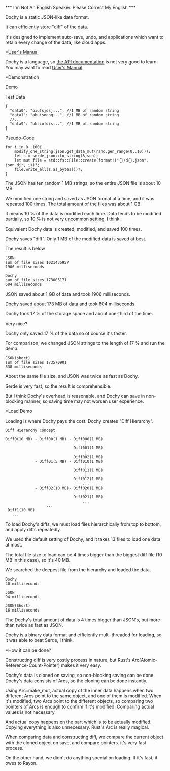 *** I'm Not An English Speaker. Please Correct My English ***

Dochy is a static JSON-like data format.

It can efficiently store "diff" of the data. 

It's designed to implement auto-save, undo, and 
applications which want to retain every change of the data, like cloud apps. 

*[User's Manual]("https://github.com/dochy-ksti/dochy/blob/master/dochy_manual/manual/index.md")

Dochy is a language, so [the API documentation](https://docs.rs/dochy/) is not very good to learn. 
You may want to read [User's Manual]("https://github.com/dochy-ksti/dochy/blob/master/dochy_manual/manual/index.md").

*Demonstration

[Demo](https://github.com/dochy-ksti/dochy_bench)

Test Data
```JSON5
{
  "data0": "oiufsjdsj...", //1 MB of random string
  "data1": "abuisoehg...", //1 MB of random string
  //...
  "data9": "bhsiofdis...", //1 MB of random string
}
```
Pseudo-Code
```text
for i in 0..100{
    modify_one_string(json.get_data_mut(rand.gen_range(0..10)));
    let s = serde_json::to_string(&json);
    let mut file = std::fs::File::create(format!("{}/d{}.json", json_dir, i))?;
    file.write_all(s.as_bytes())?;
}
```
The JSON has ten random 1 MB strings, so the entire JSON file is about 10 MB.

We modified one string and saved as JSON format at a time, and it was repeated 100 times. 
The total amount of the files was about 1 GB.

It means 10 % of the data is modified each time. Data tends to be modified partially, 
so 10 % is not very uncommon setting, I think.

Equivalent Dochy data is created, modified, and saved 100 times.

Dochy saves "diff". Only 1 MB of the modified data is saved at best.

The result is below
```text
JSON
sum of file sizes 1021435957
1906 milliseconds

Dochy
sum of file sizes 173005171
604 milliseconds
```
JSON saved about 1 GB of data and took 1906 milliseconds.

Dochy saved about 173 MB of data and took 604 milliseconds.

Dochy took 17 % of the storage space and about one-third of the time.

Very nice?

Dochy only saved 17 % of the data so of course it's faster.

For comparison, we changed JSON strings to the length of 17 % and run the demo.
```text
JSON(short)
sum of file sizes 173570901
338 milliseconds
```
About the same file size, and JSON was twice as fast as Dochy.

Serde is very fast, so the result is comprehensible.

But I think Dochy's overhead is reasonable, and Dochy can save in non-blocking manner,
so saving time may not worsen user experience. 

*Load Demo

Loading is where Dochy pays the cost. Dochy creates "Diff Hierarchy".

```text
Diff Hierarchy Concept

Diff0(10 MB) - Diff00(1 MB) - Diff000(1 MB)
                                   │
                              Diff001(1 MB)
                                   │
                              Diff002(1 MB)
             - Diff01(5 MB) - Diff010(1 MB)
                                   │
                              Diff011(1 MB)
                                   │
                              Diff012(1 MB)
                                  ...
             - Diff02(10 MB)- Diff020(1 MB)
                                   │
                              Diff021(1 MB)
                                  ...
                  ...
 Diff1(10 MB)
   ... 
```
To load Dochy's diffs, we must load files hierarchically from top to bottom, and apply diffs repeatedly.

We used the default setting of Dochy, and it takes 13 files to load one data at most.

The total file size to load can be 4 times bigger than the biggest diff file (10 MB in this case),
so it's 40 MB.

We searched the deepest file from the hierarchy and loaded the data. 
```text
Dochy 
40 milliseconds

JSON
94 milliseconds

JSON(Short)
16 milliseconds
```
The Dochy's total amount of data is 4 times bigger than JSON's, but more than twice as fast as JSON.

Dochy is a binary data format and efficiently multi-threaded for loading, so it was able to beat Serde, I think.

*How it can be done?

Constructing diff is very costly process in nature, but Rust's Arc(Atomic-Reference-Count-Pointer) makes it very easy.

Dochy's data is cloned on saving, so non-blocking saving can be done. 
Dochy's data consists of Arcs, so the cloning can be done instantly.

Using Arc::make_mut, actual copy of the inner data happens when two different Arcs point to the same object, 
and one of them is modified. When it's modified, two Arcs point to the different objects, so 
comparing two pointers of Arcs is enough to confirm if it's modified. Comparing actual values is not necessary.

And actual copy happens on the part which is to be actually modified. Copying everything is also unnecessary.
Rust's Arc is really magical.

When comparing data and constructing diff, we compare the current object with the cloned object on save, and compare pointers.
it's very fast process.

On the other hand, we didn't do anything special on loading. If it's fast, it owes to Rayon.
